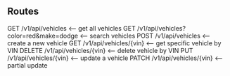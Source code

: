 

## Routes

GET         /v1/api/vehicles  <-- get all vehicles
GET         /v1/api/vehicles?color=red&make=dodge <-- search vehicles
POST        /v1/api/vehicles <-- create a new vehicle
GET         /v1/api/vehicles/{vin} <-- get specific vehicle by VIN
DELETE      /v1/api/vehicles/{vin} <-- delete vehicle by VIN
PUT         /v1/api/vehicles/{vin} <-- update a vehicle
PATCH       /v1/api/vehicles/{vin} <-- partial update
